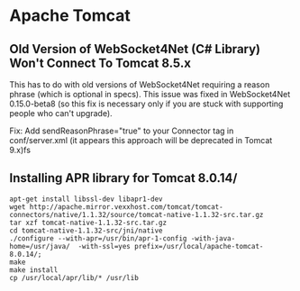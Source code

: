 Apache Tomcat
==============

Old Version of WebSocket4Net (C# Library) Won't Connect To Tomcat 8.5.x
-----------------------------------------------------------------------

This has to do with old versions of WebSocket4Net requiring a reason phrase (which is optional in specs). This issue was fixed in WebSocket4Net 0.15.0-beta8 (so this fix is necessary only if you are stuck with supporting people who can't upgrade).

Fix: Add sendReasonPhrase="true" to your Connector tag in conf/server.xml (it appears this approach will be deprecated in Tomcat 9.x)fs

Installing APR library for Tomcat 8.0.14/
-----------------------------------------

```
apt-get install libssl-dev libapr1-dev
wget http://apache.mirror.vexxhost.com/tomcat/tomcat-connectors/native/1.1.32/source/tomcat-native-1.1.32-src.tar.gz
tar xzf tomcat-native-1.1.32-src.tar.gz
cd tomcat-native-1.1.32-src/jni/native
./configure --with-apr=/usr/bin/apr-1-config -with-java-home=/usr/java/  -with-ssl=yes prefix=/usr/local/apache-tomcat-8.0.14/;
make
make install
cp /usr/local/apr/lib/* /usr/lib
```
